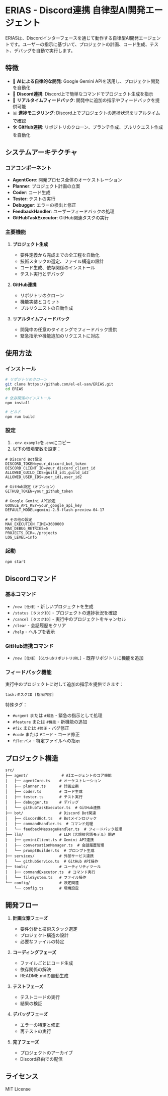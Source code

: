 # ERIAS - Discord連携 自律型AI開発エージェント

ERIASは、Discordインターフェースを通じて動作する自律型AI開発エージェントです。ユーザーの指示に基づいて、プロジェクトの計画、コード生成、テスト、デバッグを自動で実行します。

## 特徴

- 🤖 **AIによる自律的な開発**: Google Gemini APIを活用し、プロジェクト開発を自動化
- 💬 **Discord連携**: Discord上で簡単なコマンドでプロジェクト生成を指示
- 🔄 **リアルタイムフィードバック**: 開発中に追加の指示やフィードバックを提供可能
- 📊 **進捗モニタリング**: Discord上でプロジェクトの進捗状況をリアルタイムで確認
- 🛠️ **GitHub連携**: リポジトリのクローン、ブランチ作成、プルリクエスト作成を自動化

## システムアーキテクチャ

### コアコンポーネント

- **AgentCore**: 開発プロセス全体のオーケストレーション
- **Planner**: プロジェクト計画の立案
- **Coder**: コード生成
- **Tester**: テストの実行
- **Debugger**: エラーの検出と修正
- **FeedbackHandler**: ユーザーフィードバックの処理
- **GitHubTaskExecutor**: GitHub関連タスクの実行

### 主要機能

1. **プロジェクト生成**
   - 要件定義から完成までの全工程を自動化
   - 技術スタックの選定、ファイル構造の設計
   - コード生成、依存関係のインストール
   - テスト実行とデバッグ

2. **GitHub連携**
   - リポジトリのクローン
   - 機能実装とコミット
   - プルリクエストの自動作成

3. **リアルタイムフィードバック**
   - 開発中の任意のタイミングでフィードバック提供
   - 緊急指示や機能追加のリクエストに対応

## 使用方法

### インストール

```bash
# リポジトリのクローン
git clone https://github.com/el-el-san/ERIAS.git
cd ERIAS

# 依存関係のインストール
npm install

# ビルド
npm run build
```

### 設定

1. `.env.example`を`.env`にコピー
2. 以下の環境変数を設定：

```env
# Discord Bot設定
DISCORD_TOKEN=your_discord_bot_token
DISCORD_CLIENT_ID=your_discord_client_id
ALLOWED_GUILD_IDS=guild_id1,guild_id2
ALLOWED_USER_IDS=user_id1,user_id2

# GitHub設定（オプション）
GITHUB_TOKEN=your_github_token

# Google Gemini API設定
GOOGLE_API_KEY=your_google_api_key
DEFAULT_MODEL=gemini-2.5-flash-preview-04-17

# その他の設定
MAX_EXECUTION_TIME=3600000
MAX_DEBUG_RETRIES=5
PROJECTS_DIR=./projects
LOG_LEVEL=info
```

### 起動

```bash
npm start
```

## Discordコマンド

### 基本コマンド

- `/new [仕様]` - 新しいプロジェクトを生成
- `/status [タスクID]` - プロジェクトの進捗状況を確認
- `/cancel [タスクID]` - 実行中のプロジェクトをキャンセル
- `/clear` - 会話履歴をクリア
- `/help` - ヘルプを表示

### GitHub連携コマンド

- `/new [仕様] [GitHubリポジトリURL]` - 既存リポジトリに機能を追加

### フィードバック機能

実行中のプロジェクトに対して追加の指示を提供できます：

```
task:タスクID [指示内容]
```

特殊タグ：
- `#urgent` または `#緊急` - 緊急の指示として処理
- `#feature` または `#機能` - 新機能の追加
- `#fix` または `#修正` - バグ修正
- `#code` または `#コード` - コード修正
- `file:パス` - 特定ファイルへの指示

## プロジェクト構造

```
src/
├── agent/               # AIエージェントのコア機能
│   ├── agentCore.ts    # オーケストレーション
│   ├── planner.ts      # 計画立案
│   ├── coder.ts        # コード生成
│   ├── tester.ts       # テスト実行
│   ├── debugger.ts     # デバッグ
│   └── githubTaskExecutor.ts  # GitHub連携
├── bot/                # Discord Bot関連
│   ├── discordBot.ts   # Botメインロジック
│   ├── commandHandler.ts  # コマンド処理
│   └── feedbackMessageHandler.ts  # フィードバック処理
├── llm/                # LLM（大規模言語モデル）関連
│   ├── geminiClient.ts # Gemini API連携
│   ├── conversationManager.ts  # 会話履歴管理
│   └── promptBuilder.ts  # プロンプト生成
├── services/           # 外部サービス連携
│   └── githubService.ts  # GitHub API操作
├── tools/              # ユーティリティツール
│   ├── commandExecutor.ts  # コマンド実行
│   └── fileSystem.ts   # ファイル操作
└── config/             # 設定関連
    └── config.ts       # 環境設定
```

## 開発フロー

1. **計画立案フェーズ**
   - 要件分析と技術スタック選定
   - プロジェクト構造の設計
   - 必要なファイルの特定

2. **コーディングフェーズ**
   - ファイルごとにコード生成
   - 依存関係の解決
   - README.mdの自動生成

3. **テストフェーズ**
   - テストコードの実行
   - 結果の検証

4. **デバッグフェーズ**
   - エラーの特定と修正
   - 再テストの実行

5. **完了フェーズ**
   - プロジェクトのアーカイブ
   - Discord経由での配信

## ライセンス

MIT License


